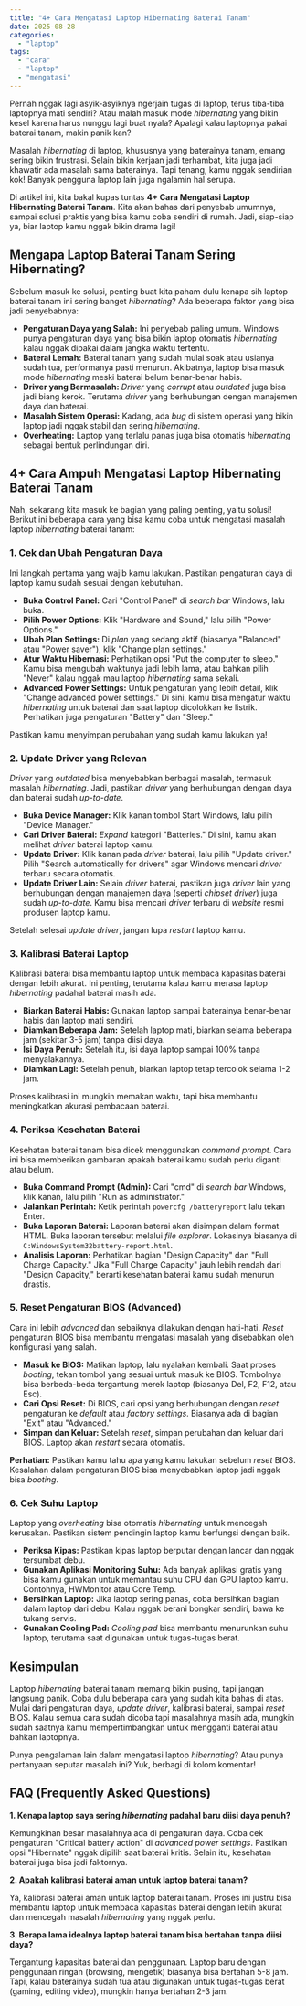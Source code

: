 ```yaml
---
title: "4+ Cara Mengatasi Laptop Hibernating Baterai Tanam"
date: 2025-08-28
categories: 
  - "laptop"
tags: 
  - "cara"
  - "laptop"
  - "mengatasi"
---
```


Pernah nggak lagi asyik-asyiknya ngerjain tugas di laptop, terus tiba-tiba laptopnya mati sendiri? Atau malah masuk mode _hibernating_ yang bikin kesel karena harus nunggu lagi buat nyala? Apalagi kalau laptopnya pakai baterai tanam, makin panik kan?

Masalah _hibernating_ di laptop, khususnya yang baterainya tanam, emang sering bikin frustrasi. Selain bikin kerjaan jadi terhambat, kita juga jadi khawatir ada masalah sama baterainya. Tapi tenang, kamu nggak sendirian kok! Banyak pengguna laptop lain juga ngalamin hal serupa.

Di artikel ini, kita bakal kupas tuntas **4+ Cara Mengatasi Laptop Hibernating Baterai Tanam**. Kita akan bahas dari penyebab umumnya, sampai solusi praktis yang bisa kamu coba sendiri di rumah. Jadi, siap-siap ya, biar laptop kamu nggak bikin drama lagi!

## Mengapa Laptop Baterai Tanam Sering Hibernating?

Sebelum masuk ke solusi, penting buat kita paham dulu kenapa sih laptop baterai tanam ini sering banget _hibernating_? Ada beberapa faktor yang bisa jadi penyebabnya:

- **Pengaturan Daya yang Salah:** Ini penyebab paling umum. Windows punya pengaturan daya yang bisa bikin laptop otomatis _hibernating_ kalau nggak dipakai dalam jangka waktu tertentu.
- **Baterai Lemah:** Baterai tanam yang sudah mulai soak atau usianya sudah tua, performanya pasti menurun. Akibatnya, laptop bisa masuk mode _hibernating_ meski baterai belum benar-benar habis.
- **Driver yang Bermasalah:** _Driver_ yang _corrupt_ atau _outdated_ juga bisa jadi biang kerok. Terutama _driver_ yang berhubungan dengan manajemen daya dan baterai.
- **Masalah Sistem Operasi:** Kadang, ada _bug_ di sistem operasi yang bikin laptop jadi nggak stabil dan sering _hibernating_.
- **Overheating:** Laptop yang terlalu panas juga bisa otomatis _hibernating_ sebagai bentuk perlindungan diri.

## 4+ Cara Ampuh Mengatasi Laptop Hibernating Baterai Tanam

Nah, sekarang kita masuk ke bagian yang paling penting, yaitu solusi! Berikut ini beberapa cara yang bisa kamu coba untuk mengatasi masalah laptop _hibernating_ baterai tanam:

### 1\. Cek dan Ubah Pengaturan Daya

Ini langkah pertama yang wajib kamu lakukan. Pastikan pengaturan daya di laptop kamu sudah sesuai dengan kebutuhan.

- **Buka Control Panel:** Cari "Control Panel" di _search bar_ Windows, lalu buka.
- **Pilih Power Options:** Klik "Hardware and Sound," lalu pilih "Power Options."
- **Ubah Plan Settings:** Di _plan_ yang sedang aktif (biasanya "Balanced" atau "Power saver"), klik "Change plan settings."
- **Atur Waktu Hibernasi:** Perhatikan opsi "Put the computer to sleep." Kamu bisa mengubah waktunya jadi lebih lama, atau bahkan pilih "Never" kalau nggak mau laptop _hibernating_ sama sekali.
- **Advanced Power Settings:** Untuk pengaturan yang lebih detail, klik "Change advanced power settings." Di sini, kamu bisa mengatur waktu _hibernating_ untuk baterai dan saat laptop dicolokkan ke listrik. Perhatikan juga pengaturan "Battery" dan "Sleep."

Pastikan kamu menyimpan perubahan yang sudah kamu lakukan ya!

### 2\. Update Driver yang Relevan

_Driver_ yang _outdated_ bisa menyebabkan berbagai masalah, termasuk masalah _hibernating_. Jadi, pastikan _driver_ yang berhubungan dengan daya dan baterai sudah _up-to-date_.

- **Buka Device Manager:** Klik kanan tombol Start Windows, lalu pilih "Device Manager."
- **Cari Driver Baterai:** _Expand_ kategori "Batteries." Di sini, kamu akan melihat _driver_ baterai laptop kamu.
- **Update Driver:** Klik kanan pada _driver_ baterai, lalu pilih "Update driver." Pilih "Search automatically for drivers" agar Windows mencari _driver_ terbaru secara otomatis.
- **Update Driver Lain:** Selain _driver_ baterai, pastikan juga _driver_ lain yang berhubungan dengan manajemen daya (seperti _chipset driver_) juga sudah _up-to-date_. Kamu bisa mencari _driver_ terbaru di _website_ resmi produsen laptop kamu.

Setelah selesai _update driver_, jangan lupa _restart_ laptop kamu.

### 3\. Kalibrasi Baterai Laptop

Kalibrasi baterai bisa membantu laptop untuk membaca kapasitas baterai dengan lebih akurat. Ini penting, terutama kalau kamu merasa laptop _hibernating_ padahal baterai masih ada.

- **Biarkan Baterai Habis:** Gunakan laptop sampai baterainya benar-benar habis dan laptop mati sendiri.
- **Diamkan Beberapa Jam:** Setelah laptop mati, biarkan selama beberapa jam (sekitar 3-5 jam) tanpa diisi daya.
- **Isi Daya Penuh:** Setelah itu, isi daya laptop sampai 100% tanpa menyalakannya.
- **Diamkan Lagi:** Setelah penuh, biarkan laptop tetap tercolok selama 1-2 jam.

Proses kalibrasi ini mungkin memakan waktu, tapi bisa membantu meningkatkan akurasi pembacaan baterai.

### 4\. Periksa Kesehatan Baterai

Kesehatan baterai tanam bisa dicek menggunakan _command prompt_. Cara ini bisa memberikan gambaran apakah baterai kamu sudah perlu diganti atau belum.

- **Buka Command Prompt (Admin):** Cari "cmd" di _search bar_ Windows, klik kanan, lalu pilih "Run as administrator."
- **Jalankan Perintah:** Ketik perintah `powercfg /batteryreport` lalu tekan Enter.
- **Buka Laporan Baterai:** Laporan baterai akan disimpan dalam format HTML. Buka laporan tersebut melalui _file explorer_. Lokasinya biasanya di `C:WindowsSystem32battery-report.html`.
- **Analisis Laporan:** Perhatikan bagian "Design Capacity" dan "Full Charge Capacity." Jika "Full Charge Capacity" jauh lebih rendah dari "Design Capacity," berarti kesehatan baterai kamu sudah menurun drastis.

### 5\. Reset Pengaturan BIOS (Advanced)

Cara ini lebih _advanced_ dan sebaiknya dilakukan dengan hati-hati. _Reset_ pengaturan BIOS bisa membantu mengatasi masalah yang disebabkan oleh konfigurasi yang salah.

- **Masuk ke BIOS:** Matikan laptop, lalu nyalakan kembali. Saat proses _booting_, tekan tombol yang sesuai untuk masuk ke BIOS. Tombolnya bisa berbeda-beda tergantung merek laptop (biasanya Del, F2, F12, atau Esc).
- **Cari Opsi Reset:** Di BIOS, cari opsi yang berhubungan dengan _reset_ pengaturan ke _default_ atau _factory settings_. Biasanya ada di bagian "Exit" atau "Advanced."
- **Simpan dan Keluar:** Setelah _reset_, simpan perubahan dan keluar dari BIOS. Laptop akan _restart_ secara otomatis.

**Perhatian:** Pastikan kamu tahu apa yang kamu lakukan sebelum _reset_ BIOS. Kesalahan dalam pengaturan BIOS bisa menyebabkan laptop jadi nggak bisa _booting_.

### 6\. Cek Suhu Laptop

Laptop yang _overheating_ bisa otomatis _hibernating_ untuk mencegah kerusakan. Pastikan sistem pendingin laptop kamu berfungsi dengan baik.

- **Periksa Kipas:** Pastikan kipas laptop berputar dengan lancar dan nggak tersumbat debu.
- **Gunakan Aplikasi Monitoring Suhu:** Ada banyak aplikasi gratis yang bisa kamu gunakan untuk memantau suhu CPU dan GPU laptop kamu. Contohnya, HWMonitor atau Core Temp.
- **Bersihkan Laptop:** Jika laptop sering panas, coba bersihkan bagian dalam laptop dari debu. Kalau nggak berani bongkar sendiri, bawa ke tukang servis.
- **Gunakan Cooling Pad:** _Cooling pad_ bisa membantu menurunkan suhu laptop, terutama saat digunakan untuk tugas-tugas berat.

## Kesimpulan

Laptop _hibernating_ baterai tanam memang bikin pusing, tapi jangan langsung panik. Coba dulu beberapa cara yang sudah kita bahas di atas. Mulai dari pengaturan daya, _update driver_, kalibrasi baterai, sampai _reset_ BIOS. Kalau semua cara sudah dicoba tapi masalahnya masih ada, mungkin sudah saatnya kamu mempertimbangkan untuk mengganti baterai atau bahkan laptopnya.

Punya pengalaman lain dalam mengatasi laptop _hibernating_? Atau punya pertanyaan seputar masalah ini? Yuk, berbagi di kolom komentar!

## FAQ (Frequently Asked Questions)

**1\. Kenapa laptop saya sering _hibernating_ padahal baru diisi daya penuh?**

Kemungkinan besar masalahnya ada di pengaturan daya. Coba cek pengaturan "Critical battery action" di _advanced power settings_. Pastikan opsi "Hibernate" nggak dipilih saat baterai kritis. Selain itu, kesehatan baterai juga bisa jadi faktornya.

**2\. Apakah kalibrasi baterai aman untuk laptop baterai tanam?**

Ya, kalibrasi baterai aman untuk laptop baterai tanam. Proses ini justru bisa membantu laptop untuk membaca kapasitas baterai dengan lebih akurat dan mencegah masalah _hibernating_ yang nggak perlu.

**3\. Berapa lama idealnya laptop baterai tanam bisa bertahan tanpa diisi daya?**

Tergantung kapasitas baterai dan penggunaan. Laptop baru dengan penggunaan ringan (browsing, mengetik) biasanya bisa bertahan 5-8 jam. Tapi, kalau baterainya sudah tua atau digunakan untuk tugas-tugas berat (gaming, editing video), mungkin hanya bertahan 2-3 jam.
